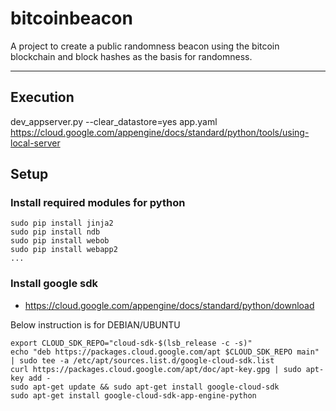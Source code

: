 bitcoinbeacon
=============
A project to create a public randomness beacon using the bitcoin blockchain and block hashes as the basis for randomness.

---

## Execution
dev_appserver.py --clear_datastore=yes app.yaml
https://cloud.google.com/appengine/docs/standard/python/tools/using-local-server

## Setup
### Install required modules for python
```
sudo pip install jinja2
sudo pip install ndb
sudo pip install webob
sudo pip install webapp2
...
```

### Install google sdk 

- https://cloud.google.com/appengine/docs/standard/python/download

Below instruction is for DEBIAN/UBUNTU
```
export CLOUD_SDK_REPO="cloud-sdk-$(lsb_release -c -s)"
echo "deb https://packages.cloud.google.com/apt $CLOUD_SDK_REPO main" | sudo tee -a /etc/apt/sources.list.d/google-cloud-sdk.list
curl https://packages.cloud.google.com/apt/doc/apt-key.gpg | sudo apt-key add -
sudo apt-get update && sudo apt-get install google-cloud-sdk
sudo apt-get install google-cloud-sdk-app-engine-python
```

